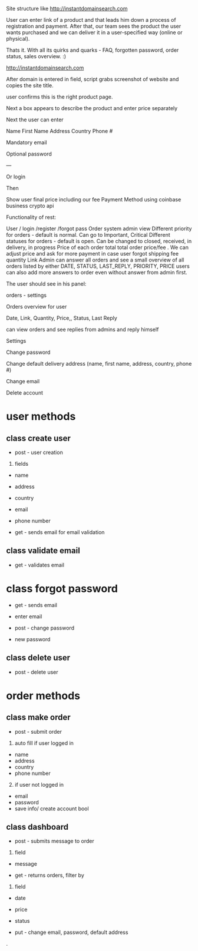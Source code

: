 Site structure like http://instantdomainsearch.com

User can enter link of a product and that leads him down a process of registration and payment.
After that, our team sees the product the user wants purchased and we can deliver it in a user-specified way (online or physical).

Thats it. With all its quirks and quarks - FAQ, forgotten password, order status, sales overview. :)

http://instantdomainsearch.com

After domain is entered in field, script grabs screenshot of website and copies the site title.

user confirms this is the right product page.

Next a box appears to describe the product and enter price separately

Next the user can enter

Name First Name Address Country Phone #

Mandatory email

Optional password

—

Or login

Then

Show user final price including our fee Payment Method using coinbase business crypto api

Functionality of rest:

User / login /register /forgot pass Order system admin view Different priority for orders -
default is normal. Can go to Important, Critical Different statuses for orders -
default is open. Can be changed to closed, received, in delivery, in progress Price of each order total total order price/fee .
We can adjust price and ask for more payment in case user forgot shipping fee quantity
 Link Admin can answer all orders and see a small overview of all orders listed by either
 DATE, STATUS, LAST_REPLY, PRIORITY, PRICE users can also add more answers to order even without answer from admin first.

The user should see in his panel:

orders - settings

Orders overview for user

Date, Link, Quantity, Price,, Status, Last Reply

can view orders and see replies from admins and reply himself

Settings

Change password

Change default delivery address (name, first name, address, country, phone #)

Change email

Delete account

# user methods

## class create user

* post - user creation
1. fields
* name
* address
* country
* email
* phone number

* get - sends email for email validation

## class validate email

* get - validates email

# class forgot password

* get - sends email

* enter email

* post - change password
* new password

## class delete user

* post - delete user

# order methods

## class make order

* post - submit order
1. auto fill if user logged in
* name
* address
* country
* phone number
2. if user not logged in
* email
* password  
* save info/ create account bool

## class dashboard

* post - submits message to order

1. field
* message

* get - returns orders, filter by
1. field
* date
* price
* status

* put - change email, password, default address




























.
